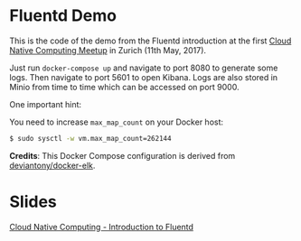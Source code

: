 # Fluentd Demo

This is the code of the demo from the Fluentd introduction at the first [Cloud Native Computing Meetup](https://www.meetup.com/de-DE/Cloud-Native-Computing-Switzerland/events/238924689/)
in Zurich (11th May, 2017).

Just run `docker-compose up` and navigate to port 8080 to generate some logs.
Then navigate to port 5601 to open Kibana. Logs are also stored in Minio from time to time which can be accessed on port 9000.

One important hint:

You need to increase `max_map_count` on your Docker host:

```bash
$ sudo sysctl -w vm.max_map_count=262144
```

**Credits**: This Docker Compose configuration is derived from [deviantony/docker-elk](https://github.com/deviantony/docker-elk).

# Slides

[Cloud Native Computing - Introduction to Fluentd](https://speakerdeck.com/tobru/cloud-native-computing-introduction-to-fluentd)


